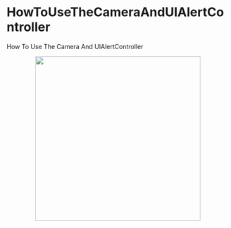 # HowToUseTheCameraAndUIAlertController
How To Use The Camera And UIAlertController
<p align="center">
    <img src="https://github.com/carlos-santiago-2017/HowToUseTheCameraAndUIAlertController/blob/master/1.png" width="375">
</p>
